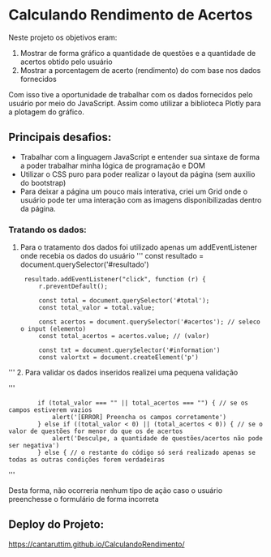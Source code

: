 # Calculando Rendimento de Acertos

Neste projeto os objetivos eram:
1. Mostrar de forma gráfico a quantidade de questões e a quantidade de acertos obtido pelo usuário
1. Mostrar a porcentagem de acerto (rendimento) do com base nos dados fornecidos

Com isso tive a oportunidade de trabalhar com os dados fornecidos pelo usuário por meio do JavaScript. Assim como utilizar a biblioteca Plotly para a plotagem do gráfico.

## Principais desafios:

- Trabalhar com a linguagem JavaScript e entender sua sintaxe de forma a poder trabalhar minha lógica de programação e DOM
- Utilizar o CSS puro para poder realizar o layout da página (sem auxilio do bootstrap)
- Para deixar a página um pouco mais interativa, criei um Grid onde o usuário pode ter uma interação com as imagens disponibilizadas dentro da página.

### Tratando os dados:
1. Para o tratamento dos dados foi utilizado apenas um addEventListener onde recebia os dados do usuário
'''
const resultado = document.querySelector('#resultado')

        resultado.addEventListener("click", function (r) {
            r.preventDefault();

            const total = document.querySelector('#total');
            const total_valor = total.value;

            const acertos = document.querySelector('#acertos'); // seleco o input (elemento)
            const total_acertos = acertos.value; // (valor)

            const txt = document.querySelector('#information')
            const valortxt = document.createElement('p')
'''
2. Para validar os dados inseridos realizei uma pequena validação

'''

            if (total_valor === "" || total_acertos === "") { // se os campos estiverem vazios
                alert('[ERROR] Preencha os campos corretamente')
            } else if ((total_valor < 0) || (total_acertos < 0)) { // se o valor de questões for menor do que os de acertos
                alert('Desculpe, a quantidade de questões/acertos não pode ser negativa')
            } else { // o restante do código só será realizado apenas se todas as outras condições forem verdadeiras
'''

Desta forma, não ocorreria nenhum tipo de ação caso o usuário preenchesse o formulário de forma incorreta

## Deploy do Projeto:

https://cantaruttim.github.io/CalculandoRendimento/


